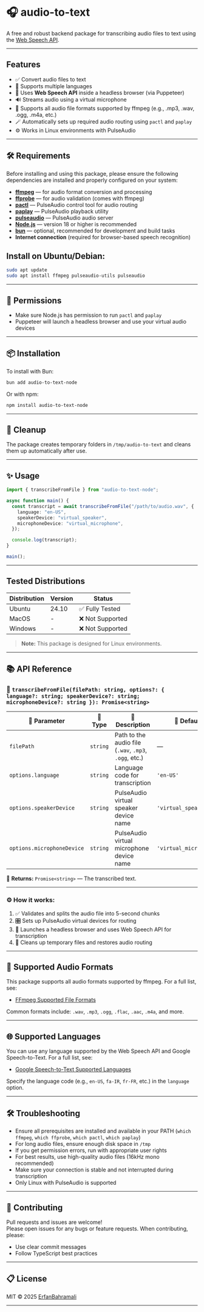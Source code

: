 # 🎧 audio-to-text

A free and robust backend package for transcribing audio files to text using the [Web Speech API](https://developer.mozilla.org/en-US/docs/Web/API/Web_Speech_API).

---

## Features

- ✅ Convert audio files to text
- 🎤 Supports multiple languages
- 🧠 Uses **Web Speech API** inside a headless browser (via Puppeteer)
- 🔊 Streams audio using a virtual microphone
- 💾 Supports all audio file formats supported by ffmpeg (e.g., .mp3, .wav, .ogg, .m4a, etc.)
- 🪄 Automatically sets up required audio routing using `pactl` and `paplay`
- ⚙️ Works in Linux environments with PulseAudio

---

## 🛠 Requirements

Before installing and using this package, please ensure the following dependencies are installed and properly configured on your system:

- [**ffmpeg**](https://ffmpeg.org/) — for audio format conversion and processing
- [**ffprobe**](https://ffmpeg.org/) — for audio validation (comes with ffmpeg)
- [**pactl**](https://freedesktop.org/software/pulseaudio/pulseaudio-docs/html/pactl.html) — PulseAudio control tool for audio routing
- [**paplay**](https://freedesktop.org/software/pulseaudio/pulseaudio-docs/html/paplay.html) — PulseAudio playback utility
- [**pulseaudio**](https://www.freedesktop.org/wiki/Software/PulseAudio/) — PulseAudio audio server
- [**Node.js**](https://nodejs.org/) — version 18 or higher is recommended
- [**bun**](https://bun.sh/) — optional, recommended for development and build tasks
- **Internet connection** (required for browser-based speech recognition)

## Install on Ubuntu/Debian:

```zsh
sudo apt update
sudo apt install ffmpeg pulseaudio-utils pulseaudio
```

---

## 🔐 Permissions

- Make sure Node.js has permission to run `pactl` and `paplay`
- Puppeteer will launch a headless browser and use your virtual audio devices

---


## 📦 Installation

To install with Bun:

```bash
bun add audio-to-text-node
```

Or with npm:

```bash
npm install audio-to-text-node
```

---

## 🧼 Cleanup

The package creates temporary folders in `/tmp/audio-to-text` and cleans them up automatically after use.

---

## ✨ Usage

```typescript
import { transcribeFromFile } from "audio-to-text-node";

async function main() {
  const transcript = await transcribeFromFile("/path/to/audio.wav", {
    language: "en-US",
    speakerDevice: "virtual_speaker",
    microphoneDevice: "virtual_microphone",
  });

  console.log(transcript);
}

main();
```

---

## Tested Distributions

| Distribution | Version | Status           |
| ------------ | ------- | ---------------- |
| Ubuntu       | 24.10   | ✅ Fully Tested  |
| MacOS        | -       | ❌ Not Supported |
| Windows      | -       | ❌ Not Supported |

> **Note:** This package is designed for Linux environments.

---

## 📚 API Reference

### 🧠 `transcribeFromFile(filePath: string, options?: { language?: string; speakerDevice?: string; microphoneDevice?: string }): Promise<string>`

| 🧩 Parameter               | 📝 Type   | 📖 Description                                          | 🧵 Default             |
| -------------------------- | -------- | ------------------------------------------------------ | ---------------------- |
| `filePath`                 | `string` | Path to the audio file (`.wav`, `.mp3`, `.ogg`, etc.) | —                      |
| `options.language`         | `string` | Language code for transcription                       | `'en-US'`              |
| `options.speakerDevice`    | `string` | PulseAudio virtual speaker device name                | `'virtual_speaker'`    |
| `options.microphoneDevice` | `string` | PulseAudio virtual microphone device name             | `'virtual_microphone'` |

🔁 **Returns:** `Promise<string>` — The transcribed text.

---

### ⚙️ How it works:

1. ✅ Validates and splits the audio file into 5-second chunks
2. 🎛 Sets up PulseAudio virtual devices for routing
3. 🧭 Launches a headless browser and uses Web Speech API for transcription
4. 🧹 Cleans up temporary files and restores audio routing

---

## 🎵 Supported Audio Formats

This package supports all audio formats supported by ffmpeg. For a full list, see:

- [FFmpeg Supported File Formats](https://ffmpeg.org/general.html#File-Formats)

Common formats include: `.wav`, `.mp3`, `.ogg`, `.flac`, `.aac`, `.m4a`, and more.

---

## 🌐 Supported Languages

You can use any language supported by the Web Speech API and Google Speech-to-Text. For a full list, see:

- [Google Speech-to-Text Supported Languages](https://cloud.google.com/speech-to-text/docs/speech-to-text-supported-languages)

Specify the language code (e.g., `en-US`, `fa-IR`, `fr-FR`, etc.) in the `language` option.

---


## 🛠️ Troubleshooting

- Ensure all prerequisites are installed and available in your PATH (`which ffmpeg`, `which ffprobe`, `which pactl`, `which paplay`)
- For long audio files, ensure enough disk space in `/tmp`
- If you get permission errors, run with appropriate user rights
- For best results, use high-quality audio files (16kHz mono recommended)
- Make sure your connection is stable and not interrupted during transcription
- Only Linux with PulseAudio is supported

---

## 💬 Contributing

Pull requests and issues are welcome!<br>
Please open issues for any bugs or feature requests.
When contributing, please:

- Use clear commit messages
- Follow TypeScript best practices

---

## 📋 License

MIT © 2025 [ErfanBahramali](https://github.com/ErfanBahramali)

---

